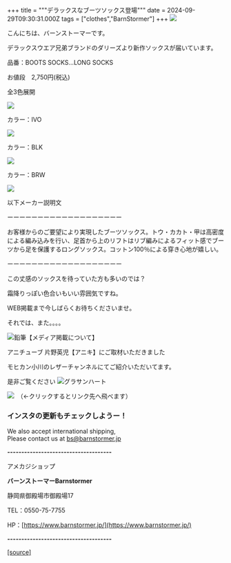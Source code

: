 +++
title = """デラックスなブーツソックス登場"""
date = 2024-09-29T09:30:31.000Z
tags = ["clothes","BarnStormer"]
+++
[![](https://stat.ameba.jp/user_images/20231023/16/barnstormer-go/b2/03/p/o0420015015354743273.png)](https://ameblo.jp/barnstormer-go/entry-12825670498.html)

こんにちは、バーンストーマーです。

デラックスウエア兄弟ブランドのダリーズより新作ソックスが届いています。

品番：BOOTS SOCKS...LONG SOCKS

お値段　2,750円(税込)

全3色展開

[![](https://stat.ameba.jp/user_images/20240929/17/barnstormer-go/88/53/j/o0466070015492095868.jpg)](https://stat.ameba.jp/user_images/20240929/17/barnstormer-go/88/53/j/o0466070015492095868.jpg)

カラー：IVO

[![](https://stat.ameba.jp/user_images/20240929/17/barnstormer-go/82/2e/j/o0466070015492096561.jpg)](https://stat.ameba.jp/user_images/20240929/17/barnstormer-go/82/2e/j/o0466070015492096561.jpg)

カラー：BLK

[![](https://stat.ameba.jp/user_images/20240929/17/barnstormer-go/ee/bb/j/o0466070015492095873.jpg)](https://stat.ameba.jp/user_images/20240929/17/barnstormer-go/ee/bb/j/o0466070015492095873.jpg)

カラー：BRW

[![](https://stat.ameba.jp/user_images/20240929/17/barnstormer-go/2b/70/j/o0466070015492095869.jpg)](https://stat.ameba.jp/user_images/20240929/17/barnstormer-go/2b/70/j/o0466070015492095869.jpg)

以下メーカー説明文

ーーーーーーーーーーーーーーーーーーー

お客様からのご要望により実現したブーツソックス。トウ・カカト・甲は高密度による編み込みを行い、足首から上のリフトはリブ編みによるフィット感でブーツから足を保護するロングソックス。コットン100％による穿き心地が嬉しい。

ーーーーーーーーーーーーーーーーーーー

この丈感のソックスを待っていた方も多いのでは？

霜降りっぽい色合いもいい雰囲気ですね。

WEB掲載まで今しばらくお待ちくださいませ。

それでは、また。。。。

![鉛筆](https://stat100.ameba.jp/blog/ucs/img/char/char3/519.png)【メディア掲載について】

アニチューブ 片野英児【アニキ】にご取材いただきました

モヒカン小川のレザーチャンネルにてご紹介いただいてます。

是非ご覧ください ![グラサンハート](https://stat100.ameba.jp/blog/ucs/img/char/char3/148.png)

[![](https://stat.ameba.jp/user_images/20230412/16/barnstormer-go/6a/23/p/o0108010815269242493.png)](https://www.instagram.com/barnstormer_daily/)　（←クリックするとリンク先へ飛べます）

### インスタの更新もチェックしようー！

We also accept international shipping,  
Please contact us at bs@barnstormer.jp

**\-------------------------------------**

アメカジショップ

**バーンストーマーBarnstormer**

静岡県御殿場市御殿場17

TEL：0550-75-7755

HP：[https://www.barnstormer.jp/](https://www.barnstormer.jp/)

**\-------------------------------------**

[[source]](https://ameblo.jp/barnstormer-go/entry-12869378216.html)
